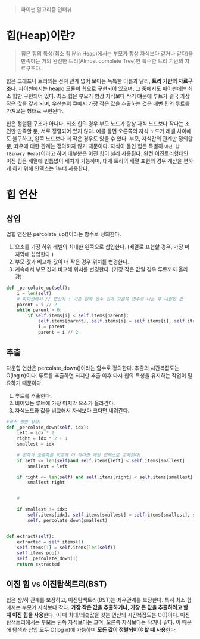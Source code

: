 >파이썬 알고리즘 인터뷰

# 힙(Heap)이란? 
> 힙은 힙의 특성(최소 힙 Min Heap)에서는 부모가 항상 자식보다 같거나 같다)을 만족하는 거의 완전한 트리(Almost complete Tree)인 특수한 트리 기반의 자료구조다.

힙은 그래프나 트리와는 전혀 관계 없어 보이는 독특한 이름과 달리, **트리 기반의 자료구조**다.
파이썬에서는 heapq 모듈이 힙으로 구현되어 있으며, 그 중에서도 파이썬에는 최소 힙만 구현되어 있다. 최소 힙은 부모가 항상 자식보다 작기 떄문에 루트가 결국 가장 작은 값을 갖게 되며, 우선순위 큐에서 가장 작은 값을 추출하는 것은 매번 힙의 루트를 가져오는 형태로 구현된다.

힙은 정렬된 구조가 아니다. 최소 힙의 경우 부모 노드가 항상 자식 노드보다 작다는 조건만 만족할 뿐, 서로 정렬되어 있지 않다. 예를 들면 오른쪽의 자식 노드가 레벨 차이에도 불구하고, 왼쪽 노드보다 더 작은 경우도 있을 수 있다. 부모, 자식간의 관계만 정의할 뿐, 좌우에 대한 관계는 정의하지 않기 때문이다.
자식이 둘인 힙은 특별히 `이진 힙(Binary Heap)`이라고 하며 대부분은 이진 힙이 널리 사용된다. 완전 이진트리형태인 이진 힙은 배열에 빈틈없이 배치가 가능하며, 대개 트리의 배열 표현의 경우 계산을 편하게 하기 위해 인덱스는 1부터 사용한다.

# 힙 연산
## 삽입
업힙 연산은 percolate_up()이라는 함수로 정의한다.
1. 요소를 가장 하위 레벨의 최대한 왼쪽으로 삽입한다. (배열로 표현할 경우, 가장 마지막에 삽입한다.)
2. 부모 값과 비교해 값이 더 작은 경우 위치를 변경한다.
3. 계속해서 부모 값과 비교해 위치를 변경한다. (가장 작은 값일 경우 루트까지 올라감)

```python
def _percolate_up(self):
	i = len(self)
	# 파이썬에서 // 연산자 : 기존 왼쪽 변수 값과 오른쪽 변수로 나눈 후 내림한 값
	parent = i // 2
	while parent > 0:
		if self.items[i] < self.items[parent]:
			self.items[parent], self.items[i] = self.items[i], self.items[parent]
			i = parent
			parent = i // 2
```
## 추출
다운힙 연산은 percolate_down()이라는 함수로 정의한다.
추출의 시간복잡도는 O(log n)이다. 루트를 추출하면 되지만 추출 이후 다시 힙의 특성을 유지하는 작업이 필요하기 때문이다.
1. 루트를 추출한다.
2. 비어있는 루트에 가장 마지막 요소가 올라간다.
3. 자식노드와 값을 비교해서 자식보다 크다면 내려간다.
```python
#최소 힙인 상황!
def _percolate_down(self, idx):
	left = idx * 2
	right = idx * 2 + 1
	smallest = idx
	
	# 왼쪽과 오른쪽을 비교해 더 작다면 해당 인덱스로 교체한다!
	if left <= len(self)and self.items[left] < self.items[smallest]:
		smallest = left

	if right <= len(self) and self.items[right] < self.items[smallest]:
		smallest right


	#

	if smallest != idx:
		self.items[idx]. self.items[smallest] = self.items[smallest], self.items[idx]
		self._percolate_down(smallest)


def extract(self):
	extracted = self.items(1)
	self.items[1] = self.items[len(self)]
	self.items.pop()
	self._percolate_down(1)
	return extracted
```

## 이진 힙 vs 이진탐색트리(BST)
힙은 상/하 관계를 보장하고, 이진탐색트리(BST)는 좌우관계를 보장한다.
특히 최소 힙에서는 부모가 자식보다 작다. **가장 작은 값을 추출하거나, 가장 큰 값을  추출하려고 할 때 이진 힙을 사용**한다. 이 때 최대/최솟값을 찾는 연산의 시간복잡도는 O(1)이다.
이진탐색트리에서는 부모는 왼쪽 자식보다는 크며, 오른쪽 자식보다는 작거나 같다. 이 때문에 탐색과 삽입 모두 O(log n)에 가능하며 **모든 값이 정렬되어야 할 때 사용**한다.

